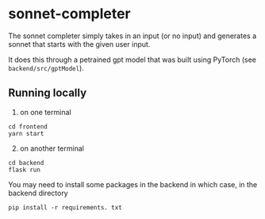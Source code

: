 # sonnet-completer
The sonnet completer simply takes in an input (or no input) and generates a sonnet that starts with the given user input.

It does this through a petrained gpt model that was built using PyTorch (see `backend/src/gptModel`).

## Running locally
1. on one terminal
```
cd frontend
yarn start
```
2. on another terminal
```
cd backend
flask run
```
You may need to install some packages in the backend in which case, in the backend directory
```
pip install -r requirements. txt
```